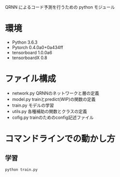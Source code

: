 QRNN によるコード予測を行うための python モジュール

# 環境

* Python 3.6.3
* Pytorch 0.4.0a0+0a434ff
* tensorboard 1.0.0a6
* tensorboardX 0.8

# ファイル構成

* network.py QRNNのネットワークと層の定義
* model.py trainとpredict(WIP)の関数の定義
* train.py モデルの学習
* utils.py 各種補助の関数とクラスの定義
* cofig.py trainのためのconfig記述ファイル

# コマンドラインでの動かし方
## 学習
`python train.py`
